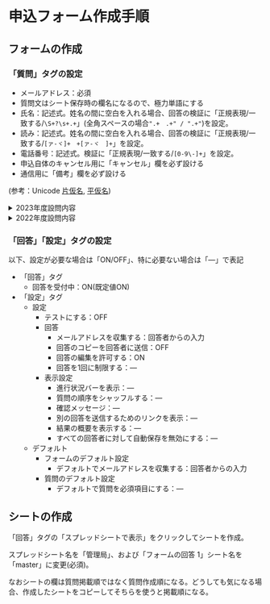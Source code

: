 # 申込フォーム作成手順

## フォームの作成

### 「質問」タグの設定

- メールアドレス：必須
- 質問文はシート保存時の欄名になるので、極力単語にする
- 氏名：記述式。姓名の間に空白を入れる場合、回答の検証に「正規表現/一致する/`\S+?\s+.+`」(全角スペースの場合`".+　.+" / ".+"`)を設定。
- 読み：記述式。姓名の間に空白を入れる場合、回答の検証に「正規表現/一致する/`[ァ-ヾ]+　+[ァ-ヾ　]+`」を設定。
- 電話番号：記述式。検証に「正規表現/一致する/`[0-9\-]+`」を設定。
- 申込自体のキャンセル用に「キャンセル」欄を必ず設ける
- 通信用に「備考」欄を必ず設ける

(参考：Unicode
[片仮名](https://ja.wikipedia.org/wiki/%E7%89%87%E4%BB%AE%E5%90%8D_(Unicode%E3%81%AE%E3%83%96%E3%83%AD%E3%83%83%E3%82%AF)),
[平仮名](https://ja.wikipedia.org/wiki/%E5%B9%B3%E4%BB%AE%E5%90%8D_(Unicode%E3%81%AE%E3%83%96%E3%83%AD%E3%83%83%E3%82%AF)))

<details><summary>2023年度設問内容</summary>

- メールアドレス[必須]<br>

- 申込者氏名[必須]<br>
  ①申込は参加児童の親御様にお願いします。友人の親御様が代理で申し込むことはご遠慮ください。<br>
  ②姓と名の間には空白を入れてください(以下参加者も同様)<br>
  ※回答の検証に「正規表現/一致する/\S+?\s+.+」を設定。<br>

- 申込者カナ[必須]<br>
  姓と名の間には空白を入れてください(以下参加者も同様)<br>
  ※回答の検証に「正規表現/一致する/[ァ-ヾ]+　+[ァ-ヾ　]+」を設定。<br>

- 申込者の参加[必須]<br>
  ◯参加予定(宿泊あり)<br>
  ◯参加予定(宿泊なし)<br>
  ◯不参加<br>

- 宿泊、テント<br>
  主催者側で参加者全員分のテントをご用意することは困難なため、テントは必要に応じて持参いただくことになります(持参いただかなくても問題ありません)。なおテント区画が限られるため、宿泊しない場合のテント利用はご遠慮ください。<br>
  持参いただく場合、以下の点にご留意ください。<br>
  (1) ペグ等、テント・タープを地面に固定する器具は使用できません<br>
  (2) 指定区画(3.5x3.5m)内に設営願います(テーブル等、テント外の器具を含む)<br>
  (3) グリル・コンロ・ランタン等で火気を使用することはご遠慮ください<br>
  なおテント区画数が限られるため、申込締切後に「宿泊しない」または「テントなし」から「テントあり」への変更はご希望に沿えない場合があります。<br>
  ◯宿泊する(テント有り)<br>
  ◯宿泊する(テント無し)<br>
  ◯宿泊しない<br>

- 引取者氏名[必須]<br>
  初日の終了予定が遅いため、宿泊しない場合、帰宅時は成人の方に付添(お迎え)をお願いします。<br>
  友人の親と一緒に帰る等、申込者以外の方に付添いただく場合、「その他」を選択してその方の氏名をご記入ください。<br>
  ◯宿泊予定なので不要<br>
  ◯申込者が参加して帰宅時の付添もするのでお迎えは不要<br>
  ◯申込者は参加しないが、申込者がお迎えに行く<br>
  ◯その他...<br>

- 参加者01氏名[必須]<br>
  申込者は参加者として登録する必要はありません。<br>

- 参加者01カナ[必須]<br>

- 参加者01所属[必須]<br>
  ◯1年<br>
  ◯2年<br>
  ◯3年<br>
  ◯4年<br>
  ◯5年<br>
  ◯6年<br>
  ◯卒業生<br>
  ◯未就学児<br>
  ◯保護者<br>

※以降参加者⑤まで同じ。但し②〜⑤は任意入力

- 緊急時連絡先<br>
  よろしければ緊急時に連絡の取れる電話番号をお知らせください。<br>
  ※検証に「正規表現/一致する/\d[\d\-]+」を設定<br>

- ボランティア募集<br>
  イベント開催中、食事(カレー)の仕込みや配膳等の対応をボランティアで手伝っていただける方を募集しています。お手伝いいただける方は以下にチェックをお願いします。<br>
  チェックいただけた方は当日受付の際、作業の内容や時間を相談の上、作業をお願いします。<br>
  なおチェックしたけど無理になった場合は当日受付でお断りいただいても結構です。<br>
  □できる<br>

- 備考<br>
  上記の他、主催者に伝えておきたい事がありましたらご自由にご記入ください。<br>

- キャンセル<br>
  申込後にキャンセルする場合、申込時に配信されるメールにある「回答を編集」ボタンからこの画面を呼び出し、下にチェックをしてください。<br>
  □申し込みをキャンセルする<br>

- 参加登録、ありがとうございました。<br>
  登録後、確認のため冒頭のメールアドレス宛に登録いただいた内容が配信されます。<br>
  もし数分待っても配信されなかった場合、shimokitasho.oyaji@gmail.comまでお問い合わせください。<br>
  また参加メンバの追加・削除・変更等、登録内容に修正があれば、参加登録内容の確認メールに記載された「回答を編集」から修正してください。<br>

</details>

<details><summary>2022年度設問内容</summary>

- メールアドレス[必須]<br>

- 申込者氏名[必須]<br>
  ①申込みは参加児童の親御様にお願いします。友人の親御様が代理で申し込むことはご遠慮ください。<br>
  ②申込者が参加する場合、参加者としてご登録いただく必要はありません。<br>
  　※後掲の「引取者氏名」で「申込者が参加」を選択いただければ、参加するものとして処理します。<br>
  ③姓と名の間には空白を入れてください(以下参加者も同様)<br>

- 申込者氏名(よみ)[必須]<br>
  姓と名の間には空白を入れてください(以下参加者も同様)<br>

- 引取者氏名[必須]<br>
  終了予定が遅いため、帰宅は成人の方に付添(お迎え)をお願いします。<br>
  親が不参加の児童が友人の親と一緒に帰る等、冒頭の申込者以外の方に付添いただく場合、「その他」を選択してその方の氏名をご記入ください。<br>
  ◯申込者が参加して帰宅時の付添もするのでお迎えは不要<br>
  ◯申込者は参加しないが、申込者がお迎えに行く<br>
  ◯その他...<br>

- 参加者①氏名[必須]<br>
  申込者は参加者①〜⑤として登録する必要はありません。<br>

- 参加者①氏名よみ[必須]<br>

- 参加者①所属[必須]<br>
  ◯1年<br>
  ◯2年<br>
  ◯3年<br>
  ◯4年<br>
  ◯5年<br>
  ◯6年<br>
  ◯卒業生<br>
  ◯未就学児<br>
  ◯保護者<br>

※以降参加者⑤まで同じ。但し②〜⑤は任意入力

- デイキャンプ当日、テント・タープ等を持ち込みますか？[必須]<br>
  主催者側で参加者全員分のテントをご用意することは困難なため、必要に応じて持参いただくことになります(持参いただかなくても問題ありません)。<br>
  持参いただく場合、以下の点にご留意ください。<br>
  (1) ペグ等、テント・タープを地面に固定する器具は使用できません<br>
  (2) タープの紐等で広い面積を専有することはご遠慮ください<br>
  (3) グリル・コンロ・ランタン等で火気を使用することはご遠慮ください<br>
  ◯持ち込む<br>
  ◯持ち込まない<br>

- ボランティア募集<br>
  イベント開催中、食事(カレー)の仕込みや配膳・ゲームコーナーでの対応等をボランティアで手伝っていただける方を募集しています。お手伝いいただける方は以下にチェックをお願いします。<br>
  チェックいただけた方は当日受付の際、作業の内容や時間を相談の上、作業をお願いします。<br>
  なおチェックしたけど無理になった場合は当日受付でお断りいただいても結構です。<br>
  □できる<br>

- 備考<br>
  上記の他、主催者に伝えておきたい事がありましたらご自由にご記入ください。<br>

- 参加登録、ありがとうございました。<br>
  登録後、確認のため冒頭のメールアドレス宛に登録いただいた内容が配信されます。<br>
  もし数分待っても配信されなかった場合、skt.oyaji@gmail.comまでお問い合わせください。<br>

  参加メンバの追加・削除・変更等、登録内容に修正があれば、参加登録内容の確認メールに記載された「回答を編集」から修正してください。<br>
  参加をキャンセルする場合、以下の①②を行ってください。<br>
  ①参加登録内容の確認メールに記載された「回答を編集」を選択して備考欄の内容を「キャンセル」に修正<br>
  ②登録されているメールアドレスからskt.oyaji@gmail.comへ「題名：校庭デイキャンプ2022キャンセル、本文：保護者氏名のみ」のメールを送付<br>

</details>

### 「回答」「設定」タグの設定

以下、設定が必要な場合は「ON/OFF」、特に必要ない場合は「—」で表記

- 「回答」タグ
  - 回答を受付中：ON(既定値ON)
- 「設定」タグ
  - 設定
    - テストにする：OFF
    - 回答
      - メールアドレスを収集する：回答者からの入力
      - 回答のコピーを回答者に送信：OFF
      - 回答の編集を許可する：ON
      - 回答を1回に制限する：—
    - 表示設定
      - 進行状況バーを表示：—
      - 質問の順序をシャッフルする：—
      - 確認メッセージ：—
      - 別の回答を送信するためのリンクを表示：—
      - 結果の概要を表示する：—
      - すべての回答者に対して自動保存を無効にする：—
  - デフォルト
    - フォームのデフォルト設定
      - デフォルトでメールアドレスを収集する：回答者からの入力
    - 質問のデフォルト設定
      - デフォルトで質問を必須項目にする：—

## シートの作成

「回答」タグの「スプレッドシートで表示」をクリックしてシートを作成。

スプレッドシート名を「管理局」、および「フォームの回答 1」シート名を「master」に変更(必須)。

なおシートの欄は質問掲載順ではなく質問作成順になる。どうしても気になる場合、作成したシートをコピーしてそちらを使うと掲載順になる。